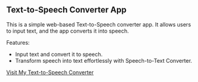 
## Text-to-Speech Converter App

This is a simple web-based Text-to-Speech converter app. It allows users to input text, and the app converts it into speech.

Features:
- Input text and convert it to speech.
- Transform speech into text effortlessly with  Speech-to-Text Converter. 

[Visit My Text-to-Speech Converter](https://althaf-text-to-speechconvert.netlify.app/)


